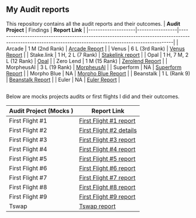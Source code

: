 ## My Audit reports

This repository contains all the audit reports and their outcomes.
| **Audit Project** | Findings        | **Report Link**                                                                                                                                         |
|--------------------|-----------------|---------------------------------------------------------------------------------------------------------------------------------------------------------|
| Arcade             | 1 M (2nd Rank) | [Arcade Report](https://github.com/iftikharuddin/audit-reports/blob/master/cantina-audits/Arcade/arcade.md)                                        |
| Venus              | 6 L (3rd Rank)        | [Venus Report](#)                                                                                                                                       |
| Stake.link         | 1 H, 2 L (7 Rank) | [Stakelink report](https://github.com/iftikharuddin/audit-reports/blob/master/code-hawk-audits/stake.link/Iftikhar-stake.link.md)                 |
| Opal               | 1 H, 7 M, 2 L (12 Rank)   | [Opal](https://github.com/iftikharuddin/audit-reports/tree/master/cantina-audits/opaldefi.xyz)                                                     |
| Zero Lend          | 1 M (15 Rank)            | [Zerolend Report](https://github.com/iftikharuddin/audit-reports/tree/master/cantina-audits/ZeroLend)                                                |
| MorpheusAI         | 3 L (19 Rank)             | [MorpheusAI](https://github.com/iftikharuddin/audit-reports/blob/master/code-hawk-audits/MorpheusAI/Iftikhar-MorpheusAI.md)                          |
| Superform          | NA              | [Superform Report](https://github.com/iftikharuddin/audit-reports/tree/master/cantina-audits/superform)                                               |
| Morpho Blue        | NA              | [Morpho Blue Report](https://github.com/iftikharuddin/audit-reports/tree/master/cantina-audits/morpho-blue)                                           |
| Beanstalk          | 1 L (Rank 9)            | [Beanstalk Report](https://github.com/iftikharuddin/audit-reports/blob/master/code-hawk-audits/Beanstalk/Iftikhar-Beanstalk-Part-1.md)                |
| Euler              | NA              | [Euler Report](#)                                                                                                                                       |


##

Below are mocks projects audits or first flights I did and their outcomes.

| Audit Project (Mocks )      | Report Link                                                                                           |
|---------------------|-------------------------------------------------------------------------------------------------------|
| First Flight #1     | [First Flight #1 report](https://github.com/iftikharuddin/audit-reports/blob/master/codehawk-first-flights/Iftikhar-First-Flight-%231_-PasswordStore.md) |
| First Flight #2     | [First Flight #2 details](https://github.com/iftikharuddin/audit-reports/blob/master/codehawk-first-flights/Iftikhar-First-Flight-%232_-Puppy-Raffle.md) |
| First Flight #3     | [First Flight #3 report](https://github.com/iftikharuddin/audit-reports/blob/master/codehawk-first-flights/Iftikhar-First-Flight-%233_-Thunder-Loan.md) |
| First Flight #4     | [First Flight #4 report](https://github.com/iftikharuddin/audit-reports/blob/master/codehawk-first-flights/Iftikhar-First-Flight-%234_-Boss-Bridge.md) |
| First Flight #5     | [First Flight #5 report](https://github.com/iftikharuddin/audit-reports/blob/master/codehawk-first-flights/Iftikhar-First-Flight-%235_-Santa's-List.md) |
| First Flight #6     | [First Flight #6 report](https://github.com/iftikharuddin/audit-reports/blob/8609c0d337bcb7ba9959533680d1b4937164248b/codehawk-first-flights/Iftikhar-First-Flight-%236_-Voting-Booth.md) |
| First Flight #7     | [First Flight #7 report](https://github.com/iftikharuddin/audit-reports/blob/master/codehawk-first-flights/Iftikhar-First-Flight-%237_-Horse-Store.md) |
| First Flight #8     | [First Flight #8 report](https://github.com/iftikharuddin/audit-reports/blob/master/codehawk-first-flights/Iftikhar-First-Flight-%238_-Math-Master.md) |
| First Flight #9     | [First Flight #9 report](https://github.com/iftikharuddin/audit-reports/blob/master/codehawk-first-flights/Iftikhar-First-Flight-%239_-Soulmate.md) |
| Tswap               | [Tswap report](https://github.com/iftikharuddin/audit-reports/blob/master/code-hawk-audits/security-course/5-t-swap-audit.md) |
